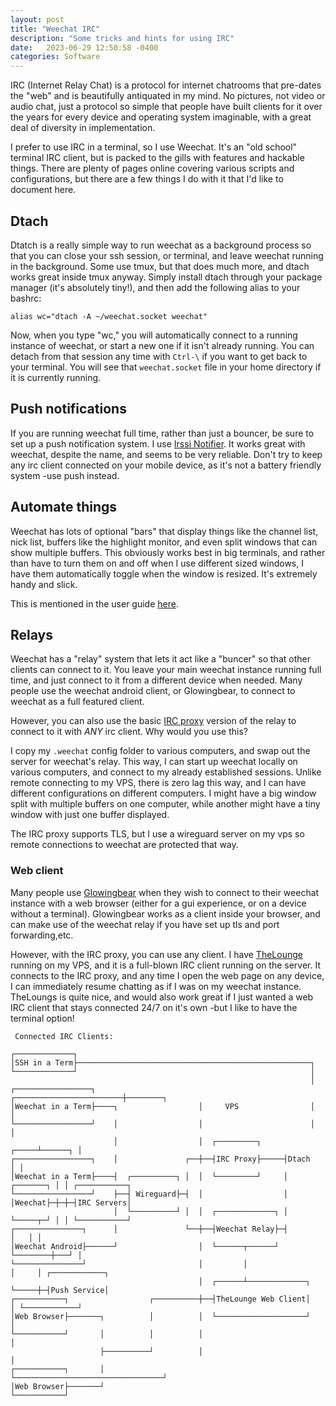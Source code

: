 ```yaml
---
layout: post
title: "Weechat IRC"
description: "Some tricks and hints for using IRC"
date:   2023-06-29 12:50:58 -0400
categories: Software 
---
```


IRC (Internet Relay Chat) is a protocol for internet chatrooms that pre-dates the "web" and is beautifully antiquated in my mind. 
No pictures, not video or audio chat, just a protocol so simple that people have built clients for it over the years for 
every device and operating system imaginable, with a great deal of diversity in implementation. 

I prefer to use IRC in a terminal, so I use Weechat. It's an "old school" terminal IRC client, but is packed to the gills with features
and hackable things. There are plenty of pages online covering various scripts and configurations, but there are a few things
I do with it that I'd like to document here.

## Dtach

Dtatch is a really simple way to run weechat as a background process so that you can close your ssh session, or terminal, and leave
weechat running in the background. Some use tmux, but that does much more, and dtach works great inside tmux anyway. Simply
install dtach through your package manager (it's absolutely tiny!), and then add the following alias to your bashrc:

```
alias wc="dtach -A ~/weechat.socket weechat"
```

Now, when you type "wc," you will automatically connect to a running instance of weechat, or start a new one if it isn't already running. 
You can detach from that session any time with `Ctrl-\` if you want to get back to your terminal. You will see that `weechat.socket` file 
in your home directory if it is currently running.


## Push notifications

If you are running weechat full time, rather than just a bouncer, be sure to set up a push notification system. 
I use [Irssi Notifier](https://irssinotifier.appspot.com/). It works great with weechat, despite the name, and seems to be 
very reliable. Don't try to keep any irc client connected on your mobile device, as it's not a battery friendly system -use push instead.

## Automate things
Weechat has lots of optional "bars" that display things like the channel list, nick list, buffers like the highlight monitor, 
and even split windows that can show multiple buffers. This obviously works best in big terminals, and rather than have to turn them
on and off when I use different sized windows, I have them automatically toggle when the window is resized. It's extremely handy and slick.

This is mentioned in the user guide [here](https://weechat.org/files/doc/stable/weechat_user.en.html#trigger_example_responsive_layout).

## Relays

Weechat has a "relay" system that lets it act like a "buncer" so that other clients can connect to it. 
You leave your main weechat instance running full time, and just connect to it from a different device when needed.
Many people use the weechat android client, or Glowingbear, to connect to weechat as a full featured client.

However, you can also use the basic [IRC proxy](https://weechat.org/files/doc/weechat/stable/weechat_user.en.html#relay_irc_proxy)
version of the relay to connect to it with *ANY* irc client.
Why would you use this?

I copy my `.weechat` config folder to various computers, and swap out the server for weechat's relay. This way, I can start up
weechat locally on various computers, and connect to my already established sessions. Unlike remote connecting to my VPS, there is
zero lag this way, and I can have different configurations on different computers. I might have a big window split with multiple buffers
on one computer, while another might have a tiny window with just one buffer displayed. 

The IRC proxy supports TLS, but I use a wireguard server on my vps so remote connections to weechat are protected that way.

### Web client
Many people use [Glowingbear](https://glowing-bear.org) when they wish to connect to their weechat instance with a web browser (either for a gui 
experience, or on a device without a terminal). 
Glowingbear works as a client inside your browser, and can make use of the weechat relay if you have set up tls and port forwarding,etc.

However, with the IRC proxy, you can use any client. I have [TheLounge](https://thelounge.chat/) running on my VPS, and it is a
full-blown IRC client running on the server. It connects to the IRC proxy, and any time I open the web page on any device, I can
immediately resume chatting as if I was on my weechat instance. TheLoungs is quite nice, and would also work great if I just wanted 
a web IRC client that stays connected 24/7 on it's own -but I like to have the terminal option!

```
 Connected IRC Clients:

┌─────────────┐
│SSH in a Term├────────────────────────────────────────────────────┐
└─────────────┘                                                    │
                                                                   │
┌─────────────────┐                       ┌────────────────────────┼────────┐
│Weechat in a Term├────┐                  │     VPS                │        │
└─────────────────┘    │                  │                        │        │
                       │                  │  ┌─────────┐     ┌─────┴──────┐ │
┌─────────────────┐    │               ┌──┼──┤IRC Proxy├─────┤Dtach       │ │
│Weechat in a Term├────┤  ┌──────────┐ │  │  └─────────┘     │  ┌───────┐ │ │ ┌───────────┐
└─────────────────┘    ├──┤ Wireguard├─┤  │                  │  │Weechat├─┼─┼─┤IRC Servers│
                       │  └──────────┘ │  │  ┌─────────────┐ │  └─────┬─┘ │ │ └───────────┘
┌───────────────┐      │               └──┼──┤Weechat Relay├─┤        │   │ │
│Weechat Android├──────┘                  │  └──────┬──────┘ └────────┼───┘ │
└───────────────┘                         │         │                 │     │ ┌────────────┐
                                          │  ┌──────┴─────────────┐   └─────┼─┤Push Service│
┌───────────┐                  ┌──────────┼──┤TheLounge Web Client│         │ └────────────┘
│Web Browser├───────┐          │          │  └────────────────────┘         │
└───────────┘       │          │          │                                 │
                    ├──────────┘          │                                 │
┌───────────┐       │                     └─────────────────────────────────┘
│Web Browser├───────┘
└───────────┘

```

